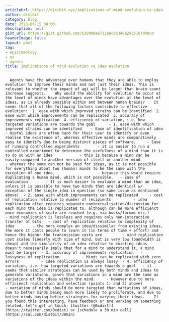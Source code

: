 ```yaml
---
articleUrl: https://distbit.xyz/implications-of-mind-evolution-vs-idea-evolution
author: distbit
category: blog
date: 2023-06-15 00:00
description: null
gist_url: https://gist.github.com/638909a6712a8cde348a2935167d40cd
headerImage: false
layout: post
tag:
- epistemology
- ai
- agents
title: Implications of mind evolution vs idea evolution
---
```


      Agents have the advantage over humans that they are able to employ evolution to improve their minds and not just their ideas. This is relevant to whether the impact of agi will be larger than brain count increase suggests.    Why would the ability for evolution to occur at the level of minds have advantages over the evolution at the level of ideas, as is already possible within and between human brains?    It seems that all of the following factors contribute to effective evolution:  1. ease with which improved strains can be identified  2. ease with which improvements can be replicated  3. accuracy of improvements replication  4. efficiency of variation, i.e. how targeted variations are towards the goal      - 1. ease with which improved strains can be identified  	- Ease of identification of idea  		- Useful ideas are often hard for their user to identify or even realise the existence of, whereas effective minds are comparatively easy to identify due to being distinct pieces of software.  	- Ease of running controlled experiments  		- it is easier to run a controlled experiment to determine the usefulness of a mind than it is to do so with an idea  			- this is because a mind can be easily compared to another version of itself or another mind  				- whereas the same can not be said for ideas, as it is not possible for everything about two (human) minds to be the same with the exception of one idea.  					- because this would require duplicating a human mind, which is not possible.  	- Ease of evaluation  		- It is much easier to evaluate a mind than an idea, unless it is possible to have two minds that are identical w/ exception of the single idea in question (so same issue as mentioned above)  - 2. ease with which improvements can be replicated  	- cost of replication relative to number of recipients  		- idea replication often requires separate contextualisation/discussion for each mind the idea is replicated to, although can be more efficienct once economies of scale are reached (e.g. via books/forums etc.)  		- mind replication is lossless and requires only non-interactive transfer of bits  	- cost of replication relative to complexity of idea  		- the more complex an idea/dissimilar from existing ideas, the more it costs people to learn it (in terms of time + effort) and hence the higher the transmission costs are  		- mind replication cost scales linearly with size of mind, but is very low (bandwidth is cheap) and the similarity of an idea relative to existing ideas doesn't necessarily imply that for a mind to understand it, a mind must be larger  - 3. accuracy of improvements replication  	- lossyness of replication  		- Minds can be replicated with zero errors  		- idea replication is always lossy  - 4. efficiency of variation, i.e. how targeted variations are towards a goal  	- it seems that similar strategies can be used by both minds and ideas to generate variations, given that variations in a mind are the same as variations of the ideas within the mind.  	- However due to more efficienct replication and selection (points 1) and 2) above)  		- variation of minds should be more targeted than variations of ideas, due to better minds being much more likely to proliferate, and due to better minds having better strategies for varying their ideas.    If you found this interesting, have feedback or are working on something related, let's get in touch: [twitter (@0xdist)](https://twitter.com/0xdist) or [schedule a 30 min call](https://cal.com/distbit/30min)